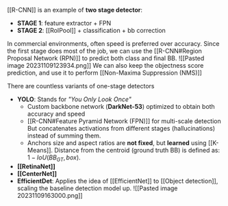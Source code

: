 
[[R-CNN]] is an example of **two stage detector**:
- **STAGE 1**: feature extractor + FPN
- **STAGE 2**: [[RoIPool]] + classification + bb correction 

In commercial environments, often speed is preferred over accuracy. Since the first stage does most of the job, we can use the [[R-CNN#Region Proposal Network (RPN)]] to predict both class and final BB.
![[Pasted image 20231109123934.png]]
We can also keep the objectness score prediction, and use it to perform [[Non-Maxima Suppression (NMS)]]

There are countless variants of one-stage detectors
- **YOLO**:
	Stands for _"You Only Look Once"_
	- Custom backbone network (**DarkNet-53**) optimized to obtain both accuracy and speed
	- [[R-CNN#Feature Pyramid Network (FPN)]] for multi-scale detection
		But concatenates activations from different stages (hallucinations) instead of summing them.
	- Anchors size and aspect ratios are **not fixed**, but **learned** using [[K-Means]].
		Distance from the centroid (ground truth BB) is defined as: $1-IoU(BB_{GT},box)$.
- **[[RetinaNet]]**
- **[[CenterNet]]**
- **EfficientDet**: 
	Applies the idea of [[EfficientNet]] to [[Object detection]], scaling the baseline detection model up.
![[Pasted image 20231109163000.png]]
